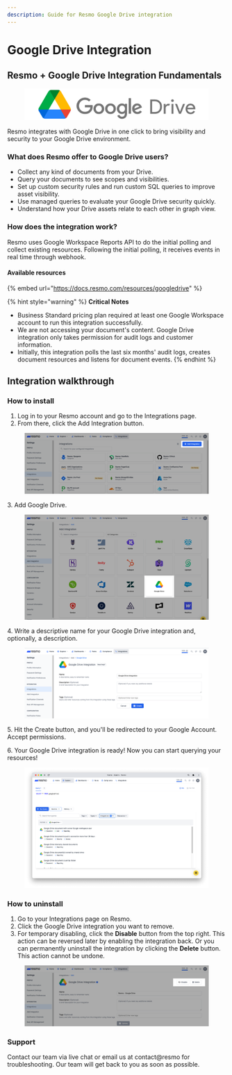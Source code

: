 ```yaml
---
description: Guide for Resmo Google Drive integration
---
```


# Google Drive Integration

## Resmo + Google Drive Integration Fundamentals

<figure><img src="../.gitbook/assets/google-drive-logo.png" alt=""><figcaption></figcaption></figure>

Resmo integrates with Google Drive in one click to bring visibility and security to your Google Drive environment.

### What does Resmo offer to Google Drive users?

* Collect any kind of documents from your Drive.
* Query your documents to see scopes and visibilities.
* Set up custom security rules and run custom SQL queries to improve asset visibility.
* Use managed queries to evaluate your Google Drive security quickly.
* Understand how your Drive assets relate to each other in graph view.

### How does the integration work?

Resmo uses Google Workspace Reports API to do the initial polling and collect existing resources. Following the initial polling, it receives events in real time through webhook.

#### **Available resources**

{% embed url="https://docs.resmo.com/resources/googledrive" %}

{% hint style="warning" %}
**Critical Notes**

* Business Standard pricing plan required at least one Google Workspace account to run this integration successfully.
* We are not accessing your document's content. Google Drive integration only takes permission for audit logs and customer information.
* Initially, this integration polls the last six months' audit logs, creates document resources and listens for document events.
{% endhint %}

## Integration walkthrough

### How to install

1. Log in to your Resmo account and go to the Integrations page.
2. From there, click the Add Integration button.

<figure><img src="../.gitbook/assets/add-integration.png" alt=""><figcaption></figcaption></figure>

3\. Add Google Drive.

<figure><img src="../.gitbook/assets/add-google-drive.png" alt=""><figcaption></figcaption></figure>

4\. Write a descriptive name for your Google Drive integration and, optionally, a description.

<figure><img src="../.gitbook/assets/google-drive-resmo-integration.png" alt=""><figcaption></figcaption></figure>

5\. Hit the Create button, and you'll be redirected to your Google Account. Accept permissions.

6\. Your Google Drive integration is ready! Now you can start querying your resources!

<figure><img src="../.gitbook/assets/google-drive-security-queries.png" alt=""><figcaption></figcaption></figure>

### How to uninstall

1. Go to your Integrations page on Resmo.
2. Click the Google Drive integration you want to remove.
3. For temporary disabling, click the **Disable** button from the top right. This action can be reversed later by enabling the integration back. Or you can permanently uninstall the integration by clicking the **Delete** button. This action cannot be undone.

<figure><img src="../.gitbook/assets/googledrive-disable.png" alt=""><figcaption></figcaption></figure>

### Support

Contact our team via live chat or email us at contact@resmo for troubleshooting. Our team will get back to you as soon as possible.
